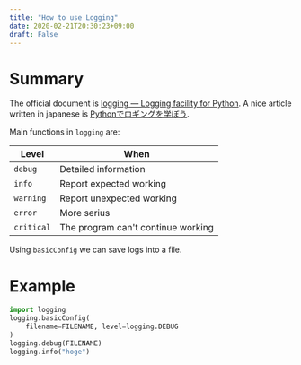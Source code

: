 ```yaml
---
title: "How to use Logging"
date: 2020-02-21T20:30:23+09:00
draft: False
---
```


# Summary

The official document is [logging — Logging facility for Python](https://docs.python.org/3/library/logging.html).
A nice article written in japanese is [Pythonでロギングを学ぼう](https://qiita.com/__init__/items/91e5841ed53d55a7895e).

Main functions in `logging` are:

| Level      | When                               |
| ---------- | ---------------------------------- |
| `debug`    | Detailed information                |
| `info`     | Report expected working            |
| `warning`  | Report unexpected working          |
| `error`    | More serius                        |
| `critical` | The program can't continue working |

Using `basicConfig` we can save logs into a file.


# Example

```python
import logging
logging.basicConfig(
    filename=FILENAME, level=logging.DEBUG
)
logging.debug(FILENAME)
logging.info("hoge")
```

